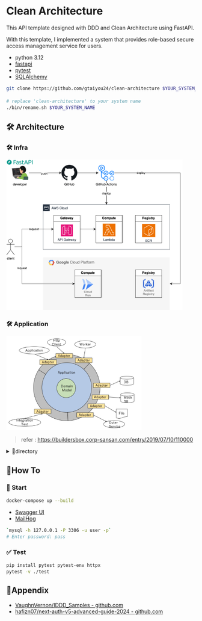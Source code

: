 # Clean Architecture
This API template designed with DDD and Clean Architecture using FastAPI.

With this template, I implemented a system that provides role-based secure access management service for users.

 - python 3.12
 - [fastapi](https://pypi.org/project/fastapi/)
 - [pytest](https://pypi.org/project/pytest/)
 - [SQLAlchemy](https://pypi.org/project/SQLAlchemy/)

```bash
git clone https://github.com/gtaiyou24/clean-architecture $YOUR_SYSTEM_NAME

# replace 'clean-architecture' to your system name
./bin/rename.sh $YOUR_SYSTEM_NAME
```

## 🛠 Architecture
### 🛠 Infra

<img src="./doc/infra.png" height="400" alt="Infra">

### 🛠 Application

<img src="./doc/clean-architecture.png" height="250" alt="Clean Architecture">

> refer : https://buildersbox.corp-sansan.com/entry/2019/07/10/110000


<details><summary>📁directory</summary>

```
app
├── application  # application layer
├── domain
│   └── model  # domain layer
├── exception  # exception class package
└── port
    └── adapter  # port/adapter layer
        ├── persistence
        ├── resource
        │   └── health
        │       └── health_resource.py
        └── service
```

</details>

## 📖How To
### 🏃 Start
```bash
docker-compose up --build
```
 - [Swagger UI](http://localhost:8000/docs)
 - [MailHog](http://0.0.0.0:8025/)

```bash
`mysql -h 127.0.0.1 -P 3306 -u user -p`
# Enter password: pass
```

### ✅ Test

```bash
pip install pytest pytest-env httpx
pytest -v ./test
```

## 🔗Appendix

 - [VaughnVernon/IDDD_Samples - github.com](https://github.com/VaughnVernon/IDDD_Samples)
 - [hafizn07/next-auth-v5-advanced-guide-2024 - github.com](https://github.com/hafizn07/next-auth-v5-advanced-guide-2024)
